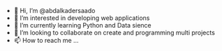 - 👋 Hi, I’m @abdalkadersaado
- 👀 I’m interested in developing web applications
- 🌱 I’m currently learning Python and Data sience
- 💞️ I’m looking to collaborate on create and programming multi projects
- 📫 How to reach me ...

<!---
abdalkadersaado/abdalkadersaado is a ✨ special ✨ repository because its `README.md` (this file) appears on your GitHub profile.
You can click the Preview link to take a look at your changes.
--->
